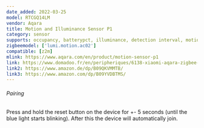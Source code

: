 ```yaml
---
date_added: 2022-03-25
model: RTCGQ14LM
vendor: Aqara
title: Motion and Illuminance Sensor P1
category: sensor
supports: occupancy, batterypct, illuminance, detection interval, motion sensitivity, trigger indicator
zigbeemodel: ['lumi.motion.ac02']
compatible: [z2m]
mlink: https://www.aqara.com/en/product/motion-sensor-p1
link: https://www.domadoo.fr/en/peripheriques/6138-xiaomi-aqara-zigbee-30-aqara-motion-sensor-p1-ms-s02-6970504215979.html
link2: https://www.amazon.de/dp/B09QKVMMTB/
link3: https://www.amazon.com/dp/B09YVDBTMS/
---
```


###### Pairing
Press and hold the reset button on the device for +- 5 seconds (until the blue light starts blinking).
After this the device will automatically join.